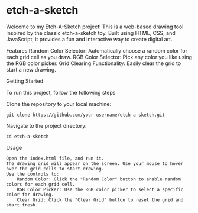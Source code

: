 # etch-a-sketch

Welcome to my Etch-A-Sketch project! This is a web-based drawing tool inspired by the classic etch-a-sketch toy. Built using HTML, CSS, and JavaScript, it provides a fun and interactive way to create digital art.

Features
    Random Color Selector: Automatically choose a random color for each grid cell as you draw.
    RGB Color Selector: Pick any color you like using the RGB color picker.
    Grid Clearing Functionality: Easily clear the grid to start a new drawing.

Getting Started

To run this project, follow the following steps

  Clone the repository to your local machine:

    git clone https://github.com/your-username/etch-a-sketch.git


Navigate to the project directory:

    cd etch-a-sketch

Usage

    Open the index.html file, and run it.
    The drawing grid will appear on the screen. Use your mouse to hover over the grid cells to start drawing.
    Use the controls to:
        Random Color: Click the "Random Color" button to enable random colors for each grid cell.
        RGB Color Picker: Use the RGB color picker to select a specific color for drawing.
        Clear Grid: Click the "Clear Grid" button to reset the grid and start fresh.
